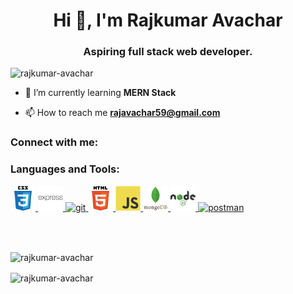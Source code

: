 <h1 align="center">Hi 👋, I'm Rajkumar Avachar</h1>
<h3 align="center">Aspiring full stack web developer.</h3>

<p align="left"> <img src="https://komarev.com/ghpvc/?username=rajkumar-avachar&label=Profile%20views&color=0e75b6&style=flat" alt="rajkumar-avachar" /> </p>

- 🌱 I’m currently learning **MERN Stack**

- 📫 How to reach me **rajavachar59@gmail.com**

<h3 align="left">Connect with me:</h3>
<p align="left">
</p>

<h3 align="left">Languages and Tools:</h3>
<p align="left"> <a href="https://www.w3schools.com/css/" target="_blank" rel="noreferrer"> <img src="https://raw.githubusercontent.com/devicons/devicon/master/icons/css3/css3-original-wordmark.svg" alt="css3" width="40" height="40"/> </a> <a href="https://expressjs.com" target="_blank" rel="noreferrer"> <img src="https://raw.githubusercontent.com/devicons/devicon/master/icons/express/express-original-wordmark.svg" alt="express" width="40" height="40"/> </a> <a href="https://git-scm.com/" target="_blank" rel="noreferrer"> <img src="https://www.vectorlogo.zone/logos/git-scm/git-scm-icon.svg" alt="git" width="40" height="40"/> </a> <a href="https://www.w3.org/html/" target="_blank" rel="noreferrer"> <img src="https://raw.githubusercontent.com/devicons/devicon/master/icons/html5/html5-original-wordmark.svg" alt="html5" width="40" height="40"/> </a> <a href="https://developer.mozilla.org/en-US/docs/Web/JavaScript" target="_blank" rel="noreferrer"> <img src="https://raw.githubusercontent.com/devicons/devicon/master/icons/javascript/javascript-original.svg" alt="javascript" width="40" height="40"/> </a> <a href="https://www.mongodb.com/" target="_blank" rel="noreferrer"> <img src="https://raw.githubusercontent.com/devicons/devicon/master/icons/mongodb/mongodb-original-wordmark.svg" alt="mongodb" width="40" height="40"/> </a> <a href="https://nodejs.org" target="_blank" rel="noreferrer"> <img src="https://raw.githubusercontent.com/devicons/devicon/master/icons/nodejs/nodejs-original-wordmark.svg" alt="nodejs" width="40" height="40"/> </a> <a href="https://postman.com" target="_blank" rel="noreferrer"> <img src="https://www.vectorlogo.zone/logos/getpostman/getpostman-icon.svg" alt="postman" width="40" height="40"/> </a> </p> <br><br>

<p><img align="center" src="https://github-readme-stats.vercel.app/api/top-langs?username=rajkumar-avachar&show_icons=true&locale=en&layout=compact" alt="rajkumar-avachar" /></p>

<p><img align="center" src="https://github-readme-streak-stats.herokuapp.com/?user=rajkumar-avachar&" alt="rajkumar-avachar" /></p>
